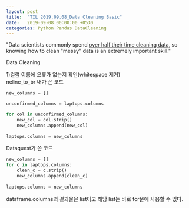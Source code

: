 ```yaml
---
layout: post
title:  "TIL 2019.09.08_Data Cleaning Basic"
date:   2019-09-08 00:00:00 +0530
categories: Python Pandas DataCleaning
---
```

"Data scientists commonly spend [over half their time cleaning data][Cleaning Big Data], so knowing how to clean "messy" data is an extremely important skill."

Data Cleaning 

1)컬럼 이름에 오류가 없는지 확인(whitespace 제거)  
neline_to_br
내가 쓴 코드
```python
new_columns = []

unconfirmed_columns = laptops.columns

for col in unconfirmed_columns:
    new_col = col.strip()
    new_columns.append(new_col)
    
laptops.columns = new_columns
```

Dataquest가 쓴 코드
```python
new_columns = []
for c in laptops.columns:
    clean_c = c.strip()
    new_columns.append(clean_c)
    
laptops.columns = new_columns
```
dataframe.columns의 결과물은 list이고 해당 list는 바로 for문에 사용할 수 있다.

[Cleaning Big Data]: https://www.forbes.com/sites/gilpress/2016/03/23/data-preparation-most-time-consuming-least-enjoyable-data-science-task-survey-says/#42b91e7e6f63

